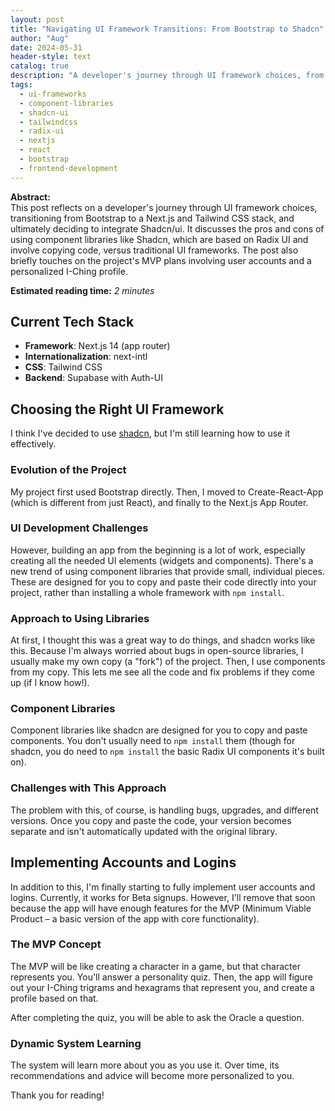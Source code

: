 ```yaml
---
layout: post
title: "Navigating UI Framework Transitions: From Bootstrap to Shadcn"
author: "Aug"
date: 2024-05-31
header-style: text
catalog: true
description: "A developer's journey through UI framework choices, from Bootstrap to Next.js with Shadcn/ui. Discusses the pros and cons of component libraries like Shadcn (built on Radix UI and Tailwind CSS) versus traditional UI frameworks, and touches on project MVP plans."
tags:
  - ui-frameworks
  - component-libraries
  - shadcn-ui
  - tailwindcss
  - radix-ui
  - nextjs
  - react
  - bootstrap
  - frontend-development
---
```


**Abstract:**  
This post reflects on a developer's journey through UI framework choices, transitioning from Bootstrap to a Next.js and Tailwind CSS stack, and ultimately deciding to integrate Shadcn/ui. It discusses the pros and cons of using component libraries like Shadcn, which are based on Radix UI and involve copying code, versus traditional UI frameworks. The post also briefly touches on the project's MVP plans involving user accounts and a personalized I-Ching profile.

**Estimated reading time:** _2 minutes_

## Current Tech Stack

- **Framework**: Next.js 14 (app router)
- **Internationalization**: next-intl
- **CSS**: Tailwind CSS
- **Backend**: Supabase with Auth-UI

## Choosing the Right UI Framework

I think I've decided to use [shadcn](https://ui.shadcn.com), but I'm still learning how to use it effectively.

### Evolution of the Project

My project first used Bootstrap directly. Then, I moved to Create-React-App (which is different from just React), and finally to the Next.js App Router.

### UI Development Challenges

However, building an app from the beginning is a lot of work, especially creating all the needed UI elements (widgets and components). There's a new trend of using component libraries that provide small, individual pieces. These are designed for you to copy and paste their code directly into your project, rather than installing a whole framework with `npm install`.

### Approach to Using Libraries

At first, I thought this was a great way to do things, and shadcn works like this. Because I'm always worried about bugs in open-source libraries, I usually make my own copy (a "fork") of the project. Then, I use components from my copy. This lets me see all the code and fix problems if they come up (if I know how!).

### Component Libraries

Component libraries like shadcn are designed for you to copy and paste components. You don't usually need to `npm install` them (though for shadcn, you do need to `npm install` the basic Radix UI components it's built on).

### Challenges with This Approach

The problem with this, of course, is handling bugs, upgrades, and different versions. Once you copy and paste the code, your version becomes separate and isn't automatically updated with the original library.

## Implementing Accounts and Logins

In addition to this, I'm finally starting to fully implement user accounts and logins. Currently, it works for Beta signups. However, I'll remove that soon because the app will have enough features for the MVP (Minimum Viable Product – a basic version of the app with core functionality).

### The MVP Concept

The MVP will be like creating a character in a game, but that character represents you. You'll answer a personality quiz. Then, the app will figure out your I-Ching trigrams and hexagrams that represent you, and create a profile based on that.

After completing the quiz, you will be able to ask the Oracle a question.

### Dynamic System Learning

The system will learn more about you as you use it. Over time, its recommendations and advice will become more personalized to you.

Thank you for reading!

